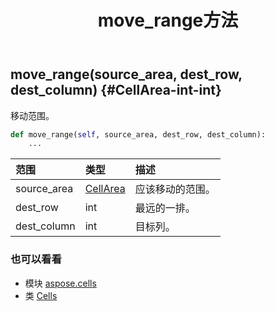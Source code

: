 ﻿---
title: move_range方法
second_title: Aspose.Cells for Python via .NET API 参考资料
description:
type: docs
weight: 800
url: /zh/python-net/aspose.cells/cells/move_range/
is_root: false
---
##  move_range(source_area, dest_row, dest_column) {#CellArea-int-int}
移动范围。



```python
def move_range(self, source_area, dest_row, dest_column):
    ...
```


|范围|类型|描述|
| :- | :- | :- |
| source_area | [CellArea](/cells/zh/python-net/aspose.cells/cellarea) |应该移动的范围。|
| dest_row | int |最远的一排。|
| dest_column | int |目标列。|



### 也可以看看
* 模块 [aspose.cells](../../)
* 类 [Cells](/cells/zh/python-net/aspose.cells/cells)
